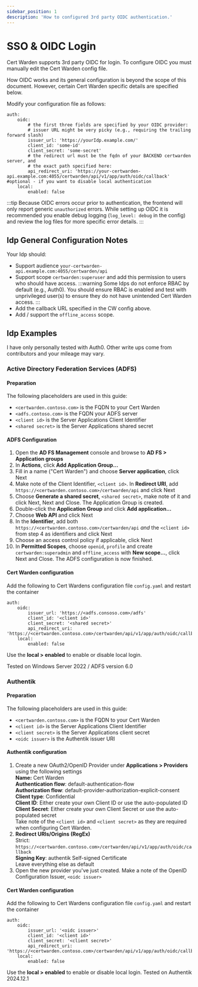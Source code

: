 ```yaml
---
sidebar_position: 1
description: 'How to configured 3rd party OIDC authentication.'
---
```


# SSO & OIDC Login

Cert Warden supports 3rd party OIDC for login. To configure OIDC
you must manually edit the Cert Warden config file.

How OIDC works and its general configuration is beyond the scope of 
this document. However, certain Cert Warden specific details are 
specified below.

Modify your configuration file as follows:
```
auth:
    oidc:
        # the first three fields are specified by your OIDC provider:
        # issuer URL might be very picky (e.g., requiring the trailing forward slash)
        issuer_url: 'https://yourIdp.example.com/'
        client_id: 'some-id'
        client_secret: 'some-secret'
        # the redirect url must be the fqdn of your BACKEND certwarden server, and
        # the exact path specified here:
        api_redirect_uri: 'https://your-certwarden-api.example.com:4055/certwarden/api/v1/app/auth/oidc/callback'
#optional - if you want to disable local authentication
    local:
        enabled: false
```

:::tip
Because OIDC errors occur prior to authentication, the frontend will only report
generic `unauthorized` errors. While setting up OIDC it is recommended you enable
debug logging (`log_level: debug` in the config) and review the log files for
more specific error details.
:::

## Idp General Configuration Notes
Your Idp should:
- Support audience `your-certwarden-api.example.com:4055/certwarden/api`
- Support scope `certwarden:superuser` and add this permission to users who should have access.
:::warning
Some Idps do not enforce RBAC by default (e.g., Auth0). You should ensure RBAC is enabled and
test with unprivileged user(s) to ensure they do not have unintended Cert Warden access.
:::
- Add the callback URL specified in the CW config above.
- Add / support the `offline_access` scope.


## Idp Examples

I have only personally tested with Auth0. Other write ups come from contributors and
your mileage may vary.

### Active Directory Federation Services (ADFS)
#### Preparation
The following placeholders are used in this guide:

 - `<certwarden.contoso.com>` is the FQDN to your Cert Warden
 - `<adfs.contoso.com>` is the FQDN your ADFS server
 - `<client id>` is the Server Applications Client Identifier
 - `<shared secret>` is the Server Applications shared secret
#### ADFS Configuration
 1. Open the **AD FS Management** console and browse to **AD FS > Application groups**
 2. In **Actions**, click **Add Application Group...**
 3. Fill in a name ("Cert Warden") and choose **Server application**, click Next
 4. Make note of the Client Identifier, `<client id>`. In **Redirect URI**, add `https://<certwarden.contoso.com>/certwarden/api` and click Next
 5. Choose **Generate a shared secret**, `<shared secret>`, make note of it and click Next, Next and Close. The Application Group is created.
 6. Double-click the **Application Group**  and click **Add application...**
 7. Choose **Web API** and click Next
 8. In the **Identifier**, add both `https://<certwarden.contoso.com>/certwarden/api` *and* the `<client id>` from step 4 as identifiers and click Next
 9. Choose an access control policy if applicable, click Next
 10. In **Permitted Scopes**,  choose `openid`, `profile` and create `certwarden:superadmin` and `offline_access` with **New scope...**, click Next and Close. The ADFS configuration is now finished.
#### Cert Warden configuration
Add the following to Cert Wardens configuration file `config.yaml` and restart the container
```
auth:
    oidc:
	    issuer_url: 'https://<adfs.consoso.com>/adfs'
	    client_id: '<client id>'    
	    client_secret: '<shared secret>'
	    api_redirect_uri: 'https://<certwarden.contoso.com>/certwarden/api/v1/app/auth/oidc/callback'   
    local:    
	    enabled: false
```
Use the **local > enabled** to enable or disable local login.

Tested on Windows Server 2022 / ADFS version 6.0
### Authentik
#### Preparation
The following placeholders are used in this guide:
 - `<certwarden.contoso.com>` is the FQDN to your Cert Warden
 - `<client id>` is the Server Applications Client Identifier
 - `<client secret>` is the Server Applications client secret
 - `<oidc issuer>` is the Authentik issuer URI
#### Authentik configuration
 1. Create a new OAuth2/OpenID Provider under **Applications > Providers** using the following settings<br/>**Name:** Cert Warden<br/>**Authentication flow**: default-authentication-flow<br/>**Authorization flow**: default-provider-authorization-explicit-consent<br/>**Client type**: Confidential<br/>**Client ID**: Either create your own Client ID or use the auto-populated ID<br/>**Client Secret**: Either create your own Client Secret or use the auto-populated secret<br/>Take note of the  `<client id>`  and  `<client secret>`  as they are required when configuring Cert Warden.
 2. **Redirect URIs/Origins (RegEx)**<br/>Strict: `https://<certwarden.contoso.com>/certwarden/api/v1/app/auth/oidc/callback`<br/>**Signing Key**: authentik Self-signed Certificate<br/>Leave everything else as default
 3. Open the new provider you've just created. Make a note of the OpenID Configuration Issuer, `<oidc issuer>`
#### Cert Warden configuration
Add the following to Cert Wardens configuration file `config.yaml` and restart the container
```
auth:
    oidc:
	    issuer_url: '<oidc issuer>'
	    client_id: '<client id>'    
	    client_secret: '<client secret>'
	    api_redirect_uri: 'https://<certwarden.contoso.com>/certwarden/api/v1/app/auth/oidc/callback'   
    local:    
	    enabled: false
```
Use the **local > enabled** to enable or disable local login.
Tested on Authentik 2024.12.1
